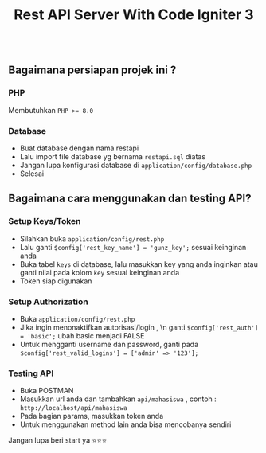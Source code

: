 <h1 align="center">
Rest API Server With Code Igniter 3
</h1>
<br><br>

## Bagaimana persiapan projek ini ?

### PHP
Membutuhkan ```PHP >= 8.0```

### Database
- Buat database dengan nama restapi
- Lalu import file database yg bernama ```restapi.sql``` diatas
- Jangan lupa konfigurasi database di ``` application/config/database.php ```
- Selesai

## Bagaimana cara menggunakan dan testing API?

### Setup Keys/Token
- Silahkan buka ```application/config/rest.php```
- Lalu ganti ```$config['rest_key_name'] = 'gunz_key';``` sesuai keinginan anda
- Buka tabel ```keys``` di database, lalu masukkan key yang anda inginkan atau ganti nilai pada kolom ```key``` sesuai keinginan anda
- Token siap digunakan

### Setup Authorization
- Buka ```application/config/rest.php```
- Jika ingin menonaktifkan autorisasi/login , \n ganti ```$config['rest_auth'] = 'basic';``` ubah basic menjadi FALSE
- Untuk mengganti username dan password, ganti pada ```$config['rest_valid_logins'] = ['admin' => '123'];```

### Testing API
- Buka POSTMAN
- Masukkan url anda dan tambahkan ```api/mahasiswa``` , contoh : ```http://localhost/api/mahasiswa```
- Pada bagian params, masukkan token anda
- Untuk menggunakan method lain anda bisa mencobanya sendiri

Jangan lupa beri start ya ⭐⭐⭐
